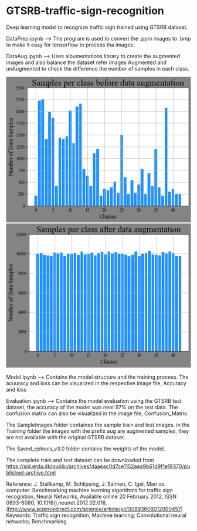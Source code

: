 # GTSRB-traffic-sign-recognition
Deep learning model to recognize traffic sign trained using GTSRB dataset.

DataPrep.ipynb --> The program is used to convert the .ppm images to .bmp to make it easy for tensorflow to process tha images.

DataAug.ipynb --> Uses albumentations library to create the augmented images and also balance the dataset refer images Augmented and unAugmented to check the difference the
number of samples in each class.

![Samples per class before augmentation](/UnAugmented.png)
![Samples per class after augmentation](https://github.com/swami1894/GTSRB-traffic-sign-recognition/blob/main/Augmented.png)

Model.ipynb --> Contains the model structure and the training process. The acuuracy and loss can be visualized in the respective image file, Accuracy and loss

Evaluation.ipynb --> Contains the model evaluation using the GTSRB test dataset, the accuracy of the model was near 97% on the test data. The confusion matrix can also be
visualized in the image file, Confusion_Matrix.

The SampleImages folder containes the sample train and test images. in the Training folder the images with the prefix aug are augmented samples, they are not available with the
original GTSRB dataset.

The Saved_ephocs_v3.0 folder contains the weights of the model.

The complete train and test dataset can be downloaded from https://sid.erda.dk/public/archives/daaeac0d7ce1152aea9b61d9f1e19370/published-archive.html

Reference:
J. Stallkamp, M. Schlipsing, J. Salmen, C. Igel, Man vs. computer: Benchmarking machine learning algorithms for traffic sign recognition, Neural Networks, Available online 20 February 2012, ISSN 0893-6080, 10.1016/j.neunet.2012.02.016. (http://www.sciencedirect.com/science/article/pii/S0893608012000457) Keywords: Traffic sign recognition; Machine learning; Convolutional neural networks; Benchmarking
